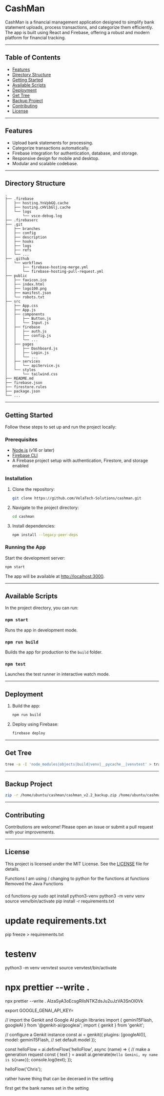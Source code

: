 # CashMan

CashMan is a financial management application designed to simplify bank statement uploads, process transactions, and categorize them efficiently. The app is built using React and Firebase, offering a robust and modern platform for financial tracking.

---

## Table of Contents

- [Features](#features)
- [Directory Structure](#directory-structure)
- [Getting Started](#getting-started)
- [Available Scripts](#available-scripts)
- [Deployment](#deployment)
- [Get Tree](#get-tree)
- [Backup Project](#backup-project)
- [Contributing](#contributing)
- [License](#license)

---

## Features

- Upload bank statements for processing.
- Categorize transactions automatically.
- Firebase integration for authentication, database, and storage.
- Responsive design for mobile and desktop.
- Modular and scalable codebase.

---

## Directory Structure

```plaintext
.
├── .firebase
│   ├── hosting.YnVpbGQ.cache
│   ├── hosting.cHVibGlj.cache
│   └── logs
│       └── vsce-debug.log
├── .firebaserc
├── .git
│   ├── branches
│   ├── config
│   ├── description
│   ├── hooks
│   ├── logs
│   ├── refs
│   └── ...
├── .github
│   └── workflows
│       ├── firebase-hosting-merge.yml
│       └── firebase-hosting-pull-request.yml
├── public
│   ├── favicon.ico
│   ├── index.html
│   ├── logo100.png
│   ├── manifest.json
│   └── robots.txt
├── src
│   ├── App.css
│   ├── App.js
│   ├── components
│   │   ├── Button.js
│   │   └── Input.js
│   ├── firebase
│   │   ├── auth.js
│   │   ├── config.js
│   │   └── ...
│   ├── pages
│   │   ├── Dashboard.js
│   │   ├── Login.js
│   │   └── ...
│   ├── services
│   │   └── apiService.js
│   └── styles
│       └── tailwind.css
├── README.md
├── firebase.json
├── firestore.rules
├── package.json
└── ...
```

---

## Getting Started

Follow these steps to set up and run the project locally:

### Prerequisites

- [Node.js](https://nodejs.org/) (v16 or later)
- [Firebase CLI](https://firebase.google.com/docs/cli/)
- A Firebase project setup with authentication, Firestore, and storage enabled

### Installation

1. Clone the repository:
   ```bash
   git clone https://github.com/VelaTech-Solutions/cashman.git
   ```
2. Navigate to the project directory:
   ```bash
   cd cashman
   ```
3. Install dependencies:
   ```bash
   npm install --legacy-peer-deps
   ```

### Running the App

Start the development server:

```bash
npm start
```

The app will be available at [http://localhost:3000](http://localhost:3000).

---

## Available Scripts

In the project directory, you can run:

### `npm start`

Runs the app in development mode.

### `npm run build`

Builds the app for production to the `build` folder.

### `npm test`

Launches the test runner in interactive watch mode.

---

## Deployment

1. Build the app:
   ```bash
   npm run build
   ```
2. Deploy using Firebase:
   ```bash
   firebase deploy
   ```

---

## Get Tree

```bash
tree -a -I 'node_modules|objects|build|venv|__pycache__|venvtest' > trash/directory_structure.txt
```

---

## Backup Project

```bash
zip -r /home/ubuntu/cashman/cashman_v2.2_backup.zip /home/ubuntu/cashman

```

---

## Contributing

Contributions are welcome! Please open an issue or submit a pull request with your improvements.

---

## License

This project is licensed under the MIT License. See the [LICENSE](./LICENSE) file for details.

Functions
I am using / changing to python for the functions at functions
Removed the Java Functions

###

cd functions-py
sudo apt install python3-venv
python3 -m venv venv
source venv/bin/activate
pip install -r requirements.txt

# update requirements.txt

pip freeze > requirements.txt

# testenv

python3 -m venv venvtest
source venvtest/bin/activate

# npx prettier --write .

npx prettier --write .
AIzaSyA3oEcsgRIIsNTKZdsJu2uJzVA3SnOl0Vk

export GOOGLE_GENAI_API_KEY=<your API key>

// import the Genkit and Google AI plugin libraries
import { gemini15Flash, googleAI } from '@genkit-ai/googleai';
import { genkit } from 'genkit';

// configure a Genkit instance
const ai = genkit({
  plugins: [googleAI()],
  model: gemini15Flash, // set default model
});

const helloFlow = ai.defineFlow('helloFlow', async (name) => {
  // make a generation request
  const { text } = await ai.generate(`Hello Gemini, my name is ${name}`);
  console.log(text);
});

helloFlow('Chris');

 
rather havee thing that can be deceraed in the setting 

first get the bank names set in the setting 
